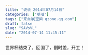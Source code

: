 ```yaml
---
title: "说说 2014年07月14日"
categories: ["嘀咕"]
tags: ["来自QQ空间 qzone.qq.com"]
draft: false
slug: "9AVsVL"
date: "2014-07-14 11:45:11"
---
```


世界杯结束了，回国了，倒时差，开工！
